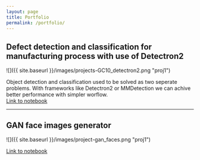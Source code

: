 ```yaml
---
layout: page
title: Portfolio
permalink: /portfolio/
---
```

## Defect detection and classification for manufacturing process with use of Detectron2  

![]({{ site.baseurl }}/images/projects-GC10_detectron2.png "proj1")  

Object detection and classification used to be solved as two seperate problems. With frameworks like Detectron2 or MMDetection we can achive better performance with simpler worflow.  
[Link to notebook](https://github.com/tkasperek/Detectron2_-_GC10-DET_Pascal_VOC_dataset/blob/master/_Detectron2___GC10_DET_Pascal_VOC_dataset.ipynb)

---  

## GAN face images generator  

![]({{ site.baseurl }}/images/project-gan_faces.png "proj1")  

[Link to notebook](https://github.com/tkasperek/about_me/blob/master/_notebooks/2020-07-01-GAN_generating_faces.ipynb)
